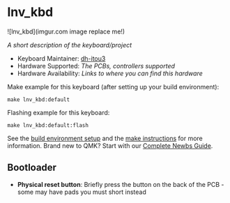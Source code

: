 # lnv_kbd

![lnv_kbd](imgur.com image replace me!)

*A short description of the keyboard/project*

* Keyboard Maintainer: [dh-itou3](https://github.com/dh-itou3)
* Hardware Supported: *The PCBs, controllers supported*
* Hardware Availability: *Links to where you can find this hardware*

Make example for this keyboard (after setting up your build environment):

    make lnv_kbd:default

Flashing example for this keyboard:

    make lnv_kbd:default:flash

See the [build environment setup](https://docs.qmk.fm/#/getting_started_build_tools) and the [make instructions](https://docs.qmk.fm/#/getting_started_make_guide) for more information. Brand new to QMK? Start with our [Complete Newbs Guide](https://docs.qmk.fm/#/newbs).

## Bootloader

* **Physical reset button**: Briefly press the button on the back of the PCB - some may have pads you must short instead
